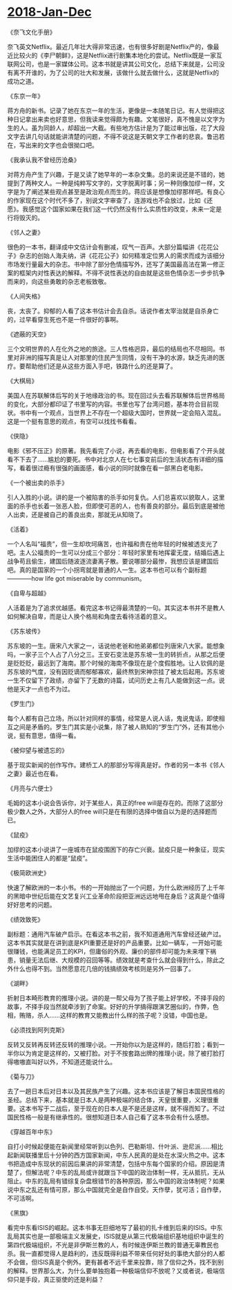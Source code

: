 # [2018-Jan-Dec](https://github.com/myccnn/tuix40/issues/29)

《奈飞文化手册》

奈飞英文Netflix。最近几年壮大得非常迅速，也有很多好剧是Netflix产的，像最近比较火的《李尸朝鲜》，这是Netflix进行剧集本地化的尝试。Netflix既是一家互联网公司，也是一家媒体公司。这本书就是讲其公司文化，总结下来就是，公司没有离不开谁的，为了公司的壮大和发展，该做什么就去做什么，这就是Netflix的成功之道。

《东京一年》

蒋方舟的新书。记录了她在东京一年的生活，更像是一本随笔日记。有人觉得把这种日记拿出来卖也好意思，但我读来觉得颇为有趣。文笔很好，真不愧是以文字为生的人。虽为同龄人，却超出一大截。有些地方估计是为了能过审出版，花了大段文字去讲几句话就能讲清楚的问题，不得不说这是天朝文字工作者的悲哀。鲁迅若在，写出来的文字也会很拗口吧。

《我承认我不曾经历沧桑》

对蒋方舟产生了兴趣，于是又读了她早年的一本杂文集。总的来说还是不错的，她提到了两种文人。一种是纯粹写文字的，文字脱离时事；另一种则像加缪一样，文字是为了阐述某些观点甚至是政治观点而生的。蒋应该是想像加缪那样吧。有良心的作家现在这个时代不多了，别说文字审查了，连游戏也不会放过，比如《还愿》。我感觉这个国家如果在我们这一代仍然没有什么实质性的改变，未来一定是行将毁灭的。

《邻人之妻》

很色的一本书，翻译成中文估计会有删减，叹气一百声。大部分篇幅讲《花花公子》杂志的创始人海夫纳，讲《花花公子》如何精准定位男人的需求而成为该细分市场发行量最大的杂志。书中除了部分色情描写外，还写了美国最高法在第一修正案的框架内对性表达的解释。不得不说性表达的自由就是这些色情杂志一步步抗争而来的，向这些勇敢的杂志老板致敬。

《人间失格》

丧，太丧了。抑郁的人看了这本书估计会去自杀。话说作者太宰治就是自杀身亡的，过早看穿生死也不是一件很好的事啊。

《遮蔽的天空》

三个文明世界的人在化外之地的旅途。三人性格迥异，最后的结局也不尽相同。书里对非洲的描写真是让人对那里的住民产生同情，没有干净的水源，缺乏先进的医疗。要帮助他们还是从这些方面入手吧，铁路什么的还是算了。

《大棋局》

美国人在苏联解体后写的关于地缘政治的书。现在回过头去看苏联解体后世界格局的变化，大部分都印证了书里写的内容。书里也写了台湾问题，基本符合目前现状。书中有一个观点，当世界上不存在一个超级大国时，世界就一定会陷入混乱。这是一个挺有意思的观点，有空可以找找书看看。

《侠隐》

电影《邪不压正》的原著。我先看完了小说，再去看的电影，但电影看了个开头就看不下去了……尴尬的要死。书中对北京人在七七事变前后的生活状态有详细的描写，看着很过瘾有很强的画面感，看小说的同时就像在看一部黑白老电影。

《一个被出卖的杀手》

引人入胜的小说。讲的是一个被陷害的杀手如何复仇。人们总喜欢以貌取人，这里面的杀手也长着一张恶人脸，但即使可恶的人，也有善良的部分。最后到底是被他人出卖，还是被自己的善良出卖，那就无从知晓了。

《活着》

一个人名叫“福贵”，但一生却坎坷痛苦，也许福和贵在他年轻的时候被透支光了吧。主人公福贵的一生可以分成三个部分：年轻时家里有地挥霍无度，结婚后遇上战争苟且偷生，建国后随波逐流妻离子散。要说哪部分最惨，我想应该是建国后吧。真的是国家的一个小拐弯就是普通的人一生。这本书也可以有个副标题————how life got miserable by communism。

《自卑与超越》

人活着是为了追求优越感。看完这本书记得最清楚的一句。其实这本书并不是教人如何解决自卑，而是让人换个格局和角度去看待活着的意义。

《苏东坡传》

苏东坡的一生。唐宋八大家之一，话说他老爸和他弟弟都位列唐宋八大家。能想象吗，一家子三个人占了八分之三。王安石变法是苏东坡一生的转折点，从那之后便是贬贬贬，最远到了海南。那个时候的海南不像现在是个度假胜地。让人钦佩的是苏东坡的气度，没有因贬谪而郁郁寡欢，最终熬到宋神宗挂了被太后起用。苏东坡一生不仅留下了政绩，亦留下了无数的诗篇，试问历史上有几人能做到这一点。说他是天才一点也不为过。

《罗生门》

每个人都有自己立场，所以针对同样的事情，经常是人说人话，鬼说鬼话，即使相互之间是矛盾的。罗生门其实是小说集，除了被人熟知的“罗生门”外，还有其他小说，挺有意思，值得一看。

《被仰望与被遗忘的》

基于现实新闻的创作写作。建桥工人的那部分写得真是好。作者的另一本书《邻人之妻》最近也在看。

《月亮与六便士》

毛姆的这本小说会告诉你，对于某些人，真正的free will是存在的。而除了这部分极少数人之外，大部分人的free will只是在有限的选择中做自以为是的选择题而已。

《鼠疫》

加缪的这本小说讲了一座城市在鼠疫围困下的存亡兴衰。鼠疫只是一种象征，现实生活中能困住人的都是“鼠疫”。

《极简欧洲史》

快速了解欧洲的一本小书。书的一开始抛出了一个问题，为什么欧洲经历了上千年的黑暗中世纪后能在文艺复兴工业革命阶段把亚洲远远地甩在身后？这真是个值得好好思考的问题。

《绩效致死》

副标题：通用汽车破产启示。在看这本书之前，我不知道通用汽车曾经还破产过。这本书其实就是在讲到底是KPI重要还是好的产品重要。比如一辆车，一开始可能很赚钱，也能满足员工的KPI，但庸俗的外观、廉价的部件却可能为未来埋下祸患，销量无法后继、大规模的召回等等。绩效就是考查什么就会得到什么，除此之外什么也得不到。当然愿意花几倍的钱搞绩效考核则是另外一回事了。

《湖畔》

折射日本畸形教育的推理小说。讲的是一帮父母为了孩子能上好学校，不择手段的故事，不择手段当然就牵涉到了命案。好好的升学搞得跟演艺圈似的，作弊，色相，贿赂，杀人……这样的教育又能教出什么样的孩子呢？没错，中国也是。

《必须找到阿列克斯》

反转又反转再反转还反转的推理小说。一开始你以为是这样的，随后打脸；看到一半你以为肯定是这样的，又被打脸。对于不按套路出牌的推理小说，除了被打脸打得嗷嗷直叫好以外，不知道还能说什么。

《菊与刀》

去了一趟日本后对日本以及其民族产生了兴趣。这本书应该是了解日本国民性格的圣经。总结下来，基本就是日本人是两种极端的结合体，天皇很重要，义理很重要。这本书写于二战后，至于现在的日本人是不是还是这样，就不得而知了。不过国民性格一般是有继承性的。很想知道日本人自己看了这本书会有什么感想。

《穿越百年中东》

自打小时候起便能在新闻里经常听到以色列、巴勒斯坦、什叶派、逊尼派……相比起新闻联播里后十分钟的西方国家新闻，中东人民真的是处在水深火热之中。这本书把造成中东现状的前因后果讲的非常清楚，包括中东每个国家的介绍。原因是清楚了，但解法呢？中东的乱局或许就跟当下中国的政治体制一样，无从抵抗，无从阻止。中东的乱局有错综复杂盘根错节的各种原因，那么中国的政治体制呢？如果说中东之乱还有情可原，那么中国就完全是自作自受。天作孽，犹可活；自作孽，不可活啊。

《黑旗》

看完中东看ISIS的崛起。这本书事无巨细地写了最初的扎卡维到后来的ISIS。中东乱局其实也是一部极端主义发展史，ISIS就是从第三代极端组织基地组织中诞生的第四代极端组织，不光是非伊斯兰教的人，有时候连伊斯兰教的普通无辜教民也杀。我一直都觉得人是趋利的，违反既得利益不带来任何好处的事绝大部分的人都不会做，但ISIS真是个例外。更有甚者不远千里来投靠，除了信仰之外，找不到别的解释。世界那么大，为什么要单独抱着一种极端信仰不放呢？又或者说，极端信仰只是手段，真正驱使的还是利益？